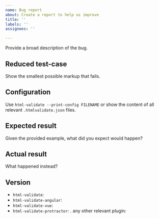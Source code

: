 ```yaml
---
name: Bug report
about: Create a report to help us improve
title: ''
labels: ''
assignees: ''

---
```


<!--

Do note that this is a mirror repository and html-validate is primarily developed on:

https://gitlab.com/html-validate/html-validate

Issues and Pull Requests may still be created here but consider creating them directly at Gitlab instead.

-->

Provide a broad description of the bug.

## Reduced test-case

Show the smallest possible markup that fails.

## Configuration

Use `html-validate --print-config FILENAME` or show the content of all relevant
`.htmlvalidate.json` files.

## Expected result

Given the provided example, what did you expect would happen?

## Actual result

What happened instead?

## Version

- `html-validate`:
- `html-validate-angular`:
- `html-validate-vue`:
- `html-validate-protractor`:
  . any other relevant plugin:
